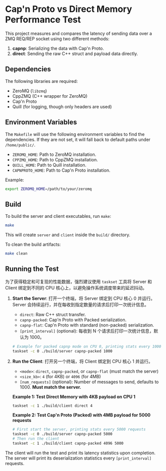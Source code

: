 # Cap'n Proto vs Direct Memory Performance Test

This project measures and compares the latency of sending data over a ZMQ REQ/REP socket using two different methods:
1.  **capnp**: Serializing the data with Cap'n Proto.
2.  **direct**: Sending the raw C++ struct and payload data directly.

## Dependencies

The following libraries are required:
- ZeroMQ (`libzmq`)
- CppZMQ (C++ wrapper for ZeroMQ)
- Cap'n Proto
- Quill (for logging, though only headers are used)

## Environment Variables

The `Makefile` will use the following environment variables to find the dependencies. If they are not set, it will fall back to default paths under `/home/public/`.

- `ZEROMQ_HOME`: Path to ZeroMQ installation.
- `CPPZMQ_HOME`: Path to CppZMQ installation.
- `QUILL_HOME`: Path to Quill installation.
- `CAPNPROTO_HOME`: Path to Cap'n Proto installation.

Example:
```bash
export ZEROMQ_HOME=/path/to/your/zeromq
```

## Build

To build the server and client executables, run `make`:

```bash
make
```
This will create `server` and `client` inside the `build/` directory.

To clean the build artifacts:
```bash
make clean
```

## Running the Test

为了获得稳定和可复现的性能数据，强烈建议使用 `taskset` 工具将 Server 和 Client 绑定到不同的 CPU 核心上，以避免操作系统调度带来的延迟抖动。

1.  **Start the Server**: 打开一个终端，将 Server 绑定到 CPU 核心 0 并运行。Server 会持续运行，并在每收到指定数量的请求后打印一次统计信息。

    - `direct`: Raw C++ struct transfer.
    - `capnp-packed`: Cap'n Proto with Packed serialization.
    - `capnp-flat`: Cap'n Proto with standard (non-packed) serialization.
    - `[print_interval]` (optional): 每收到 N 个请求后打印一次统计信息，默认为 1000。

    ```bash
    # Example for packed capnp mode on CPU 0, printing stats every 1000 requests
    taskset -c 0 ./build/server capnp-packed 1000
    ```

2.  **Run the Client**: 打开另一个终端，将 Client 绑定到 CPU 核心 1 并运行。

    -   `<mode>`: `direct`, `capnp-packed`, or `capnp-flat` (must match the server)
    -   `<size_kb>`: `4` (for 4KB) or `4096` (for 4MB)
    -   `[num_requests]` (optional): Number of messages to send, defaults to 1000. **Must match the server.**

    **Example 1: Test Direct Memory with 4KB payload on CPU 1**
    ```bash
    taskset -c 1 ./build/client direct 4
    ```

    **Example 2: Test Cap'n Proto (Packed) with 4MB payload for 5000 requests**
    ```bash
    # First start the server, printing stats every 5000 requests
    taskset -c 0 ./build/server capnp-packed 5000
    # Then run the client
    taskset -c 1 ./build/client capnp-packed 4096 5000
    ```

The client will run the test and print its latency statistics upon completion. The server will print its deserialization statistics every `[print_interval]` requests.